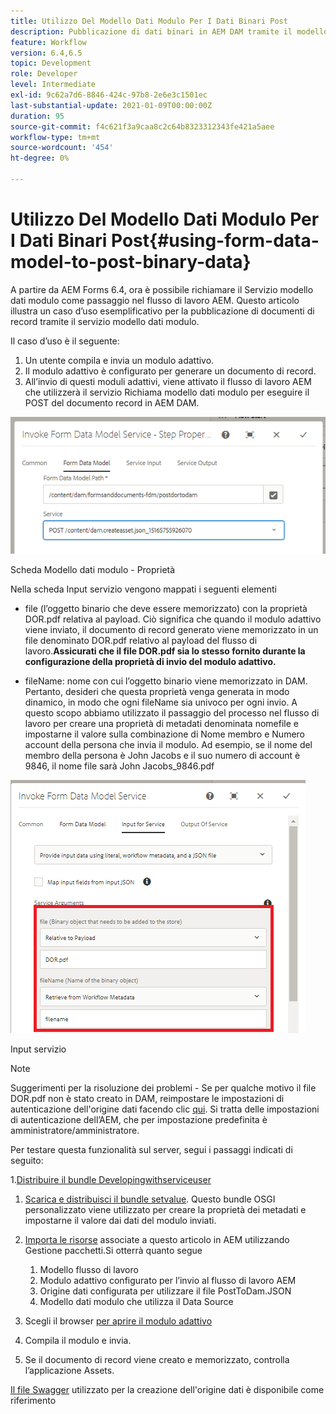 ```yaml
---
title: Utilizzo Del Modello Dati Modulo Per I Dati Binari Post
description: Pubblicazione di dati binari in AEM DAM tramite il modello dati modulo
feature: Workflow
version: 6.4,6.5
topic: Development
role: Developer
level: Intermediate
exl-id: 9c62a7d6-8846-424c-97b8-2e6e3c1501ec
last-substantial-update: 2021-01-09T00:00:00Z
duration: 95
source-git-commit: f4c621f3a9caa8c2c64b8323312343fe421a5aee
workflow-type: tm+mt
source-wordcount: '454'
ht-degree: 0%

---
```


# Utilizzo Del Modello Dati Modulo Per I Dati Binari Post{#using-form-data-model-to-post-binary-data}

A partire da AEM Forms 6.4, ora è possibile richiamare il Servizio modello dati modulo come passaggio nel flusso di lavoro AEM. Questo articolo illustra un caso d’uso esemplificativo per la pubblicazione di documenti di record tramite il servizio modello dati modulo.

Il caso d’uso è il seguente:

1. Un utente compila e invia un modulo adattivo.
1. Il modulo adattivo è configurato per generare un documento di record.
1. All’invio di questi moduli adattivi, viene attivato il flusso di lavoro AEM che utilizzerà il servizio Richiama modello dati modulo per eseguire il POST del documento record in AEM DAM.

![posttodam](assets/posttodamshot1.png)

Scheda Modello dati modulo - Proprietà

Nella scheda Input servizio vengono mappati i seguenti elementi

* file (l’oggetto binario che deve essere memorizzato) con la proprietà DOR.pdf relativa al payload. Ciò significa che quando il modulo adattivo viene inviato, il documento di record generato viene memorizzato in un file denominato DOR.pdf relativo al payload del flusso di lavoro.**Assicurati che il file DOR.pdf sia lo stesso fornito durante la configurazione della proprietà di invio del modulo adattivo.**

* fileName: nome con cui l’oggetto binario viene memorizzato in DAM. Pertanto, desideri che questa proprietà venga generata in modo dinamico, in modo che ogni fileName sia univoco per ogni invio. A questo scopo abbiamo utilizzato il passaggio del processo nel flusso di lavoro per creare una proprietà di metadati denominata nomefile e impostarne il valore sulla combinazione di Nome membro e Numero account della persona che invia il modulo. Ad esempio, se il nome del membro della persona è John Jacobs e il suo numero di account è 9846, il nome file sarà John Jacobs_9846.pdf

![fdmserviceinput](assets/fdminputservice.png)

Input servizio

>[!NOTE]
>
>Suggerimenti per la risoluzione dei problemi - Se per qualche motivo il file DOR.pdf non è stato creato in DAM, reimpostare le impostazioni di autenticazione dell&#39;origine dati facendo clic [qui](http://localhost:4502/mnt/overlay/fd/fdm/gui/components/admin/fdmcloudservice/properties.html?item=%2Fconf%2Fglobal%2Fsettings%2Fcloudconfigs%2Ffdm%2Fpostdortodam). Si tratta delle impostazioni di autenticazione dell’AEM, che per impostazione predefinita è amministratore/amministratore.

Per testare questa funzionalità sul server, segui i passaggi indicati di seguito:

1.[Distribuire il bundle Developingwithserviceuser](/help/forms/assets/common-osgi-bundles/DevelopingWithServiceUser.jar)

1. [Scarica e distribuisci il bundle setvalue](/help/forms/assets/common-osgi-bundles/SetValueApp.core-1.0-SNAPSHOT.jar). Questo bundle OSGI personalizzato viene utilizzato per creare la proprietà dei metadati e impostarne il valore dai dati del modulo inviati.

1. [Importa le risorse](assets/postdortodam.zip) associate a questo articolo in AEM utilizzando Gestione pacchetti.Si otterrà quanto segue

   1. Modello flusso di lavoro
   1. Modulo adattivo configurato per l’invio al flusso di lavoro AEM
   1. Origine dati configurata per utilizzare il file PostToDam.JSON
   1. Modello dati modulo che utilizza il Data Source

1. Scegli il browser [ per aprire il modulo adattivo](http://localhost:4502/content/dam/formsanddocuments/helpx/timeoffrequestform/jcr:content?wcmmode=disabled)
1. Compila il modulo e invia.
1. Se il documento di record viene creato e memorizzato, controlla l’applicazione Assets.


[Il file Swagger](http://localhost:4502/conf/global/settings/cloudconfigs/fdm/postdortodam/jcr:content/swaggerFile) utilizzato per la creazione dell&#39;origine dati è disponibile come riferimento

